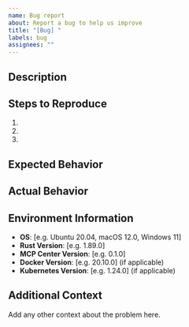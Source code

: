 ```yaml
---
name: Bug report
about: Report a bug to help us improve
title: "[Bug] "
labels: bug
assignees: ""
---
```


## Description
<!-- Describe the bug clearly -->

## Steps to Reproduce
1.
2.
3.

## Expected Behavior
<!-- What did you expect to happen? -->

## Actual Behavior
<!-- What actually happened? -->

## Environment Information

- **OS**: [e.g. Ubuntu 20.04, macOS 12.0, Windows 11]
- **Rust Version**: [e.g. 1.89.0]
- **MCP Center Version**: [e.g. 0.1.0]
- **Docker Version**: [e.g. 20.10.0] (if applicable)
- **Kubernetes Version**: [e.g. 1.24.0] (if applicable)

## Additional Context
Add any other context about the problem here.
